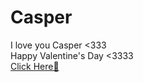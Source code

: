 # Casper
I love you Casper &lt;333
<br>
Happy Valentine's Day &lt;3333
<br>
<a href="ValentinesDay.html">Click Here🤭</a>
